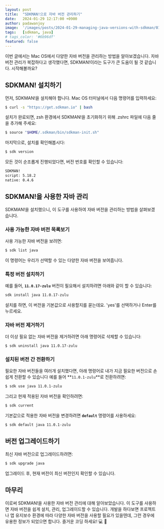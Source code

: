 ```yaml
---
layout: post
title:  "SDKMAN!으로 자바 버전 관리하기"
date:   2024-01-29 12:17:00 +0900
author: padawanjoy
image:  '/images/posts/2024-01-29-managing-java-versions-with-sdkman/01.png'
tags:   [sdkman, java]
# tags_color: '#6b96df'
featured: false
---
```

이번 글에서는 Mac OS에서 다양한 자바 버전을 관리하는 방법을 알아보겠습니다. 자바 버전 관리가 복잡하다고 생각했다면, SDKMAN!이라는 도구가 큰 도움이 될 것 같습니다. 시작해볼까요?

## SDKMAN! 설치하기
먼저, SDKMAN!을 설치해야 합니다. Mac OS 터미널에서 다음 명령어를 입력하세요:

```bash
$ curl -s "https://get.sdkman.io" | bash
```

설치가 완료되면, zsh 환경에서 SDKMAN!을 초기화하기 위해 .zshrc 파일에 다음 줄을 추가해 주세요:

```bash
$ source "$HOME/.sdkman/bin/sdkman-init.sh"
```

마지막으로, 설치를 확인해봅시다:

```bash
$ sdk version
```

모든 것이 순조롭게 진행되었다면, 버전 번호를 확인할 수 있습니다:

```bash
SDKMAN!
script: 5.18.2
native: 0.4.6
```

## SDKMAN!을 사용한 자바 관리
SDKMAN!을 설치했으니, 이 도구를 사용하여 자바 버전을 관리하는 방법을 살펴보겠습니다.

### 사용 가능한 자바 버전 목록보기
사용 가능한 자바 버전을 보려면:

```bash
$ sdk list java
```

이 명령어는 우리가 선택할 수 있는 다양한 자바 버전을 보여줍니다.

### 특정 버전 설치하기
예를 들어, **`11.0.17-zulu`** 버전이 필요해서 설치하려면 아래와 같이 할 수 있습니다:

```bash
sdk install java 11.0.17-zulu
```

설치를 하면, 이 버전을 기본값으로 사용할지를 묻는데요. 'yes'를 선택하거나 Enter를 누르세요.

### 자바 버전 제거하기
더 이상 필요 없는 자바 버전을 제거하려면 아래 명령어로 삭제할 수 있습니다:

```bash
$ sdk uninstall java 11.0.17-zulu
```

### 설치된 버전 간 전환하기
필요한 자바 버전들을 여러개 설치했다면, 아래 명령어로 내가 지금 필요한 버전으로 손쉽게 전환할 수 있습니다
예를 들어 **`11.0.1-zulu`**로 전환하려면:

```bash
$ sdk use java 11.0.1-zulu
```

그리고 현재 적용된 자바 버전을 확인하려면:

```bash
$ sdk current
```

기본값으로 적용한 자바 버전을 변경하려면 **``default``** 명령어를 사용하세요:

```bash
$ sdk default java 11.0.1-zulu
```

## 버전 업그레이드하기
최신 자바 버전으로 업그레이드하려면:

```bash
$ sdk upgrade java
```

업그레이드 후, 현재 버전이 최신 버전인지 확인할 수 있습니다.

## 마무리
이로써 SDKMAN!을 사용한 자바 버전 관리에 대해 알아보았습니다. 이 도구를 사용하면 자바 버전을 쉽게 설치, 관리, 업그레이드할 수 있습니다. 개발을 하다보면 프로젝트나 앱 유지보수 환경에 따라 다양한 자바 버전을 사용할 필요가 있을텐데, 그런 경우에 유용한 정보가 되었으면 합니다. 즐거운 코딩 하세요! 💻 🖖
